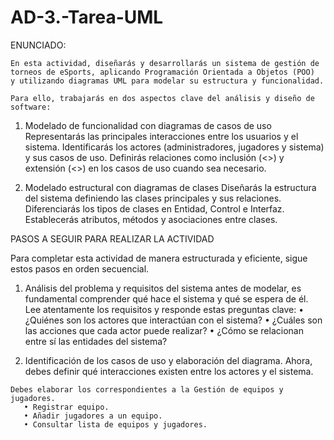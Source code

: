 # AD-3.-Tarea-UML

ENUNCIADO:

    En esta actividad, diseñarás y desarrollarás un sistema de gestión de torneos de eSports, aplicando Programación Orientada a Objetos (POO) 
    y utilizando diagramas UML para modelar su estructura y funcionalidad. 

    Para ello, trabajarás en dos aspectos clave del análisis y diseño de software: 

1. Modelado de funcionalidad con diagramas de casos de uso 
 Representarás las principales interacciones entre los usuarios y el sistema. 
 Identificarás los actores (administradores, jugadores y sistema) y sus casos de uso. 
 Definirás relaciones como inclusión (<>) y extensión (<>) en los casos de uso cuando sea necesario. 

2. Modelado estructural con diagramas de clases 
 Diseñarás la estructura del sistema definiendo las clases principales y sus relaciones. 
 Diferenciarás los tipos de clases en Entidad, Control e Interfaz. 
 Establecerás atributos, métodos y asociaciones entre clases.

PASOS A SEGUIR PARA REALIZAR LA ACTIVIDAD

Para completar esta actividad de manera estructurada y eficiente, sigue estos pasos en orden secuencial.

 1. Análisis del problema y requisitos del sistema antes de modelar, es fundamental comprender qué hace el sistema y qué se espera de él. 
     Lee atentamente los requisitos y responde estas preguntas clave:
         • ¿Quiénes son los actores que interactúan con el sistema? 
         • ¿Cuáles son las acciones que cada actor puede realizar? 
         • ¿Cómo se relacionan entre sí las entidades del sistema?

  2. Identificación de los casos de uso y elaboración del diagrama.
     Ahora, debes definir qué interacciones existen entre los actores y el sistema. 

    Debes elaborar los correspondientes a la Gestión de equipos y jugadores.
       • Registrar equipo. 
       • Añadir jugadores a un equipo.
       • Consultar lista de equipos y jugadores.

